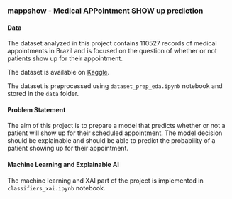 ### mappshow - Medical APPointment SHOW up prediction


#### Data
The dataset analyzed in this project contains 110527 records of medical appointments in Brazil and is focused on the question of whether or not patients show up for their appointment.

The dataset is available on [Kaggle](https://www.kaggle.com/joniarroba/noshowappointments).

The dataset is preprocessed using `dataset_prep_eda.ipynb` notebook and stored in the `data` folder.


#### Problem Statement
The aim of this project is to prepare a model that predicts whether or not a patient will show up for their scheduled appointment. The model decision should be explainable and should be able to predict the probability of a patient showing up for their appointment.


#### Machine Learning and Explainable AI
The machine learning and XAI part of the project is implemented in `classifiers_xai.ipynb` notebook.